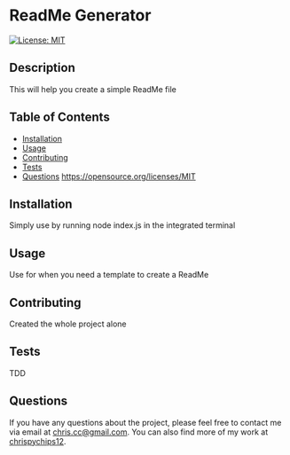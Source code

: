 # ReadMe Generator

  [![License: MIT](https://img.shields.io/badge/License-MIT-yellow.svg)](https://opensource.org/licenses/MIT)

## Description
This will help you create a simple ReadMe file

## Table of Contents
* [Installation](#installation)
* [Usage](#usage)
* [Contributing](#contributing)
* [Tests](#tests)
* [Questions](#questions)
https://opensource.org/licenses/MIT

## Installation
Simply use by running node index.js in the integrated terminal

## Usage
Use for when you need a template to create a ReadMe

## Contributing
Created the whole project alone

## Tests
TDD

## Questions
If you have any questions about the project, please feel free to contact me via email at chris.cc@gmail.com. You can also find more of my work at [chrispychips12](https://github.com/chrispychips12).



